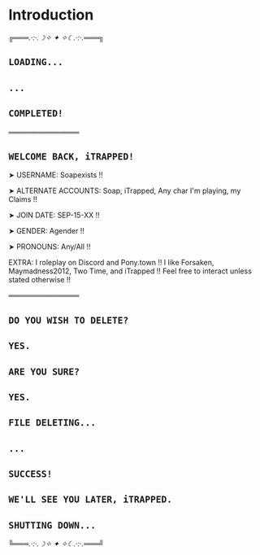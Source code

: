 # Introduction

╔═══*.·:·.☽✧    ✦    ✧☾.·:·.*═══╗

## `LOADING...`

## `...`

## `COMPLETED!`

══════════════

## `WELCOME BACK, iTRAPPED!`

➤ USERNAME: Soapexists !!

➤ ALTERNATE ACCOUNTS: Soap, iTrapped, Any char I'm playing, my Claims !!

➤ JOIN DATE: SEP-15-XX !!

➤ GENDER: Agender !!

➤ PRONOUNS: Any/All !!

EXTRA: I roleplay on Discord and Pony.town !! I like Forsaken, Maymadness2012, Two Time, and iTrapped !! Feel free to interact unless stated otherwise !!

══════════════

## `DO YOU WISH TO DELETE?`

## `YES.`

## `ARE YOU SURE?`

## `YES.`

## `FILE DELETING...`

## `...`

## `SUCCESS!`

## ` WE'LL SEE YOU LATER, iTRAPPED. `

## `SHUTTING DOWN...`

╚═══*.·:·.☽✧    ✦    ✧☾.·:·.*═══╝
